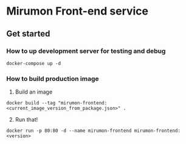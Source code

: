 # Mirumon Front-end service
## Get started
### How to up development server for testing and debug
```
docker-compose up -d
```

### How to build production image
1. Build an image
```
docker build --tag "mirumon-frontend:<current_image_version_from_package.json>" .
```
2. Run that!
```
docker run -p 80:80 -d --name mirumon-frontend mirumon-frontend:<version>
```